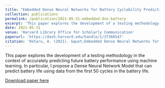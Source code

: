 ```yaml
---
title: "Embedded Dense Neural Networks for Battery Cyclability Prediction on Automotive Microcontroller Devices "
collection: publications
permalink: /publication/2021-05-31-embedded-dnn-battery
excerpt: 'This paper explores the development of a testing methodology in the context of accurately predicting future battery performance using machine learning. In particular, I propose a Dense Neural Network Model that can predict battery life using data from the first 50 cycles in the battery life.'
date: 2021-05-31
venue: 'Harvard Library Office for Scholarly Communication'
paperurl: 'https://dash.harvard.edu/handle/1/37368547'
citation: 'Rotaru, A. (2021). &quot;Embedded Dense Neural Networks for Battery Cyclability Prediction on Automotive Microcontroller Devices&quot; <i>Harvard Library Office for Scholarly Communication</i>'
---
```

This paper explores the development of a testing methodology in the context of accurately predicting future battery performance using machine learning. In particular, I propose a Dense Neural Network Model that can predict battery life using data from the first 50 cycles in the battery life.

[Download paper here](https://dash.harvard.edu/handle/1/37368547)

<!-- Recommended citation: Rotaru, A. (2021). "Embedded Dense Neural Networks for Battery Cyclability Prediction on Automotive Microcontroller Devices" <i>Harvard Library Office for Scholarly Communication</i> -->